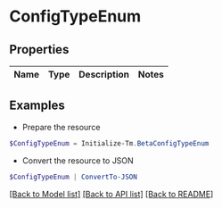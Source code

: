 # ConfigTypeEnum
## Properties

Name | Type | Description | Notes
------------ | ------------- | ------------- | -------------

## Examples

- Prepare the resource
```powershell
$ConfigTypeEnum = Initialize-Tm.BetaConfigTypeEnum 
```

- Convert the resource to JSON
```powershell
$ConfigTypeEnum | ConvertTo-JSON
```

[[Back to Model list]](../README.md#documentation-for-models) [[Back to API list]](../README.md#documentation-for-api-endpoints) [[Back to README]](../README.md)

